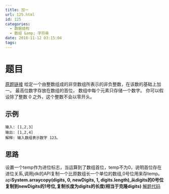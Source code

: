 ```yaml
---
title: 加一
url: 125.html
id: 125
categories:
  - 数据结构
  - 数组 &amp; 字符串
date: 2018-11-12 03:15:04
tags:
---
```


题目
==

[原题链接](https://leetcode-cn.com/explore/learn/card/array-and-string/198/introduction-to-array/772/ "原题链接") 给定一个由整数组成的非空数组所表示的非负整数，在该数的基础上加一。 最高位数字存放在数组的首位， 数组中每个元素只存储一个数字。 你可以假设除了整数 0 之外，这个整数不会以零开头。

示例
--

    输入: [1,2,3]
    输出: [1,2,4]
    解释: 输入数组表示数字 123。
    

思路
--

设置一个temp作为进位标志，当运算到了数组首位，temp不为0，说明首位存在进位关系,调用jdk的API复制一个比原数组长一个单位的数组,0号位用来存temp。api**System.arraycopy(digits, 0, newDigits, 1, digits.length),从digits的0号位复制到newDigits的1号位,复制长度为digits的长度(相当于克隆digits)** [解题代码](https://github.com/liaohengrui/CodeDesign/blob/master/LeetCode/Arrays%26Strings/array/PlusOne.java "解题代码")